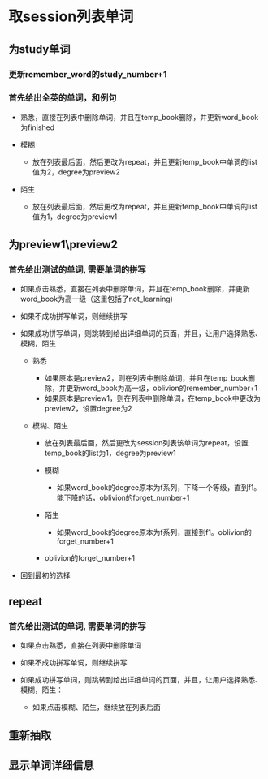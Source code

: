 # 取session列表单词

## 为study单词

### 更新remember_word的study_number+1

### 首先给出全英的单词，和例句

- 熟悉，直接在列表中删除单词，并且在temp_book删除，并更新word_book为finished
- 模糊

	- 放在列表最后面，然后更改为repeat，并且更新temp_book中单词的list值为2，degree为preview2

- 陌生

	- 放在列表最后面，然后更改为repeat，并且更新temp_book中单词的list值为1，degree为preview1

## 为preview1\preview2

### 首先给出测试的单词, 需要单词的拼写

- 如果点击熟悉，直接在列表中删除单词，并且在temp_book删除，并更新word_book为高一级（这里包括了not_learning)
- 如果不成功拼写单词，则继续拼写
- 如果成功拼写单词，则跳转到给出详细单词的页面，并且，让用户选择熟悉、模糊，陌生

	- 熟悉

		- 如果原本是preview2，则在列表中删除单词，并且在temp_book删除，并更新word_book为高一级，oblivion的remember_number+1
		- 如果原本是preview1，则在列表中删除单词，在temp_book中更改为preview2，设置degree为2

	- 模糊、陌生

		- 放在列表最后面，然后更改为session列表该单词为repeat，设置temp_book的list为1，degree为preview1
		- 模糊

			- 如果word_book的degree原本为f系列，下降一个等级，直到f1。能下降的话，oblivion的forget_number+1

		- 陌生

			- 如果word_book的degree原本为f系列，直接到f1。oblivion的forget_number+1

		- oblivion的forget_number+1

- 回到最初的选择

## repeat

### 首先给出测试的单词, 需要单词的拼写

- 如果点击熟悉，直接在列表中删除单词
- 如果不成功拼写单词，则继续拼写
- 如果成功拼写单词，则跳转到给出详细单词的页面，并且，让用户选择熟悉、模糊，陌生：

	- 如果点击模糊、陌生，继续放在列表后面

## 重新抽取

## 显示单词详细信息
